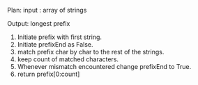 ​Plan: 
input : array of strings

Output: longest prefix

1. Initiate prefix with first string. 
2. Initiate prefixEnd as False. 
3. match prefix char by char to the rest of the strings.
4. keep count of matched characters.
5. Whenever mismatch encountered change prefixEnd to True.
6. return prefix[0:count]

